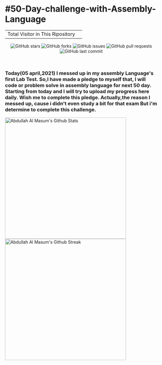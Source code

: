 # #50-Day-challenge-with-Assembly-Language

<p align="center">
<table>
  <tr>
    <td>Total Visitor in This Ripository</td>
    <td><img src="https://profile-counter.glitch.me/MasumBhai/count.svg" alt="" /></td>
  </tr>
</table>
</p>
<p align="center">  
  <img alt="GitHub stars" src="https://img.shields.io/github/stars/MasumBhai/50-Day-challenge-with-Assembly-Language?logoColor=blue&style=social">
  <img alt="GitHub forks" src="https://img.shields.io/github/forks/MasumBhai/50-Day-challenge-with-Assembly-Language?logo=github&logoColor=blue&style=social">
  <img alt="GitHub issues" src="https://img.shields.io/github/issues/MasumBhai/50-Day-challenge-with-Assembly-Language?logo=github&logoColor=blue&style=social">
  <img alt="GitHub pull requests" src="https://img.shields.io/github/issues-pr/MasumBhai/50-Day-challenge-with-Assembly-Language?logo=github&logoColor=blue&style=social">
  <img alt="GitHub last commit" src="https://img.shields.io/github/last-commit/MasumBhai/50-Day-challenge-with-Assembly-Language?label=Last%20Commit&logo=github&logoColor=blue&style=social">
</p><br> 

### Today(05 april,2021) I messed up in my assembly Language's first Lab Test. So,I have made a pledge to myself that, I will code or problem solve in assembly language for next 50 day. Starting from today and I will try to upload my progress here daily. Wish me to complete this pledge. Actually,the reason I messed up, cause i didn't even study a bit for that exam But i'm determine to complete this challenge. 

<a href="https://github.com/MasumBhai"><img alt="Abdullah Al Masum's Github Stats" src="https://github-readme-stats.vercel.app/api?username=masumBhai&show_icons=true&count_private=true&theme=great-gatsby" width=400></a>
<a href="https://github.com/MasumBhai"><img alt="Abdullah Al Masum's Github Streak" src="https://github-readme-streak-stats.herokuapp.com?user=MasumBhai&theme=vision-friendly-dark&fire=DD2727&sideNums=CD5CDD" width=400></a>
